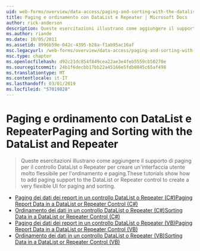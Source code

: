 ```yaml
---
uid: web-forms/overview/data-access/paging-and-sorting-with-the-datalist-and-repeater/index
title: Paging e ordinamento con DataList e Repeater | Microsoft Docs
author: rick-anderson
description: Queste esercitazioni illustrano come aggiungere il supporto di paging per il controllo DataList o Repeater per creare un'interfaccia utente molto flessibile per l'ordinamento e paging.
ms.author: riande
ms.date: 10/05/2011
ms.assetid: 8996b59e-042c-4395-b28a-f1ab95ac16af
msc.legacyurl: /web-forms/overview/data-access/paging-and-sorting-with-the-datalist-and-repeater
msc.type: chapter
ms.openlocfilehash: d92c21dc854f849cea22ae3e4feb5559cb50270e
ms.sourcegitcommit: 24b1f6decbb17bb22a45166e5fdb0845c65af498
ms.translationtype: MT
ms.contentlocale: it-IT
ms.lasthandoff: 03/01/2019
ms.locfileid: "57019828"
---
```

<a name="paging-and-sorting-with-the-datalist-and-repeater"></a><span data-ttu-id="45092-103">Paging e ordinamento con DataList e Repeater</span><span class="sxs-lookup"><span data-stu-id="45092-103">Paging and Sorting with the DataList and Repeater</span></span>
====================
> <span data-ttu-id="45092-104">Queste esercitazioni illustrano come aggiungere il supporto di paging per il controllo DataList o Repeater per creare un'interfaccia utente molto flessibile per l'ordinamento e paging.</span><span class="sxs-lookup"><span data-stu-id="45092-104">These tutorials show how to add paging support to the DataList or Repeater control to create a very flexible UI for paging and sorting.</span></span>


- [<span data-ttu-id="45092-105">Paging dei dati dei report in un controllo DataList o Repeater (C#)</span><span class="sxs-lookup"><span data-stu-id="45092-105">Paging Report Data in a DataList or Repeater Control (C#)</span></span>](paging-report-data-in-a-datalist-or-repeater-control-cs.md)
- [<span data-ttu-id="45092-106">Ordinamento dei dati in un controllo DataList o Repeater (C#)</span><span class="sxs-lookup"><span data-stu-id="45092-106">Sorting Data in a DataList or Repeater Control (C#)</span></span>](sorting-data-in-a-datalist-or-repeater-control-cs.md)
- [<span data-ttu-id="45092-107">Paging dei dati dei report in un controllo DataList o Repeater (VB)</span><span class="sxs-lookup"><span data-stu-id="45092-107">Paging Report Data in a DataList or Repeater Control (VB)</span></span>](paging-report-data-in-a-datalist-or-repeater-control-vb.md)
- [<span data-ttu-id="45092-108">Ordinamento dei dati in un controllo DataList o Repeater (VB)</span><span class="sxs-lookup"><span data-stu-id="45092-108">Sorting Data in a DataList or Repeater Control (VB)</span></span>](sorting-data-in-a-datalist-or-repeater-control-vb.md)
